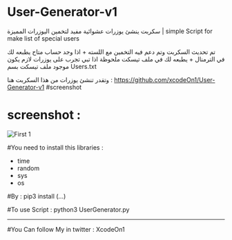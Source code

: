 # User-Generator-v1
 سكربت ينشئ يوزرات عشوائية مفيد لتخمين اليوزرات المميزة | simple  Script for make list of special users

تم تحديث السكربت وتم دعم فيه التخمين مع اللسته + اذا وجد حساب متاح يطبعه لك في الترمنال + يطبعه لك في ملف تيسكت 
ملحوظة اذا تبي تجرب على يوزرات لازم يكون موجود ملف تيسكت بسم 
Users.txt 

وتقدر تنشئ يوزرات من هذا السكربت هنا :
https://github.com/xcodeOn1/User-Generator-v1
#screenshot
# screenshot :
![First 1]()

#You need to install this libraries :
- time
- random
- sys
- os

#By : pip3 install (...)

#To use Script :
python3 UserGenerator.py

---------------------------
#You Can follow My in twitter : XcodeOn1
